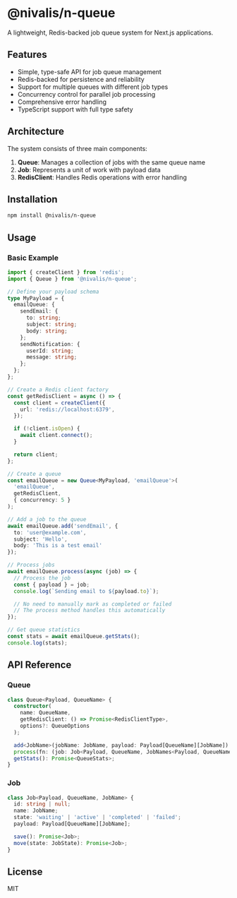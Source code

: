 # @nivalis/n-queue

A lightweight, Redis-backed job queue system for Next.js applications.

## Features

- Simple, type-safe API for job queue management
- Redis-backed for persistence and reliability
- Support for multiple queues with different job types
- Concurrency control for parallel job processing
- Comprehensive error handling
- TypeScript support with full type safety

## Architecture

The system consists of three main components:

1. **Queue**: Manages a collection of jobs with the same queue name
2. **Job**: Represents a unit of work with payload data
3. **RedisClient**: Handles Redis operations with error handling

## Installation

```bash
npm install @nivalis/n-queue
```

## Usage

### Basic Example

```typescript
import { createClient } from 'redis';
import { Queue } from '@nivalis/n-queue';

// Define your payload schema
type MyPayload = {
  emailQueue: {
    sendEmail: {
      to: string;
      subject: string;
      body: string;
    };
    sendNotification: {
      userId: string;
      message: string;
    };
  };
};

// Create a Redis client factory
const getRedisClient = async () => {
  const client = createClient({
    url: 'redis://localhost:6379',
  });

  if (!client.isOpen) {
    await client.connect();
  }

  return client;
};

// Create a queue
const emailQueue = new Queue<MyPayload, 'emailQueue'>(
  'emailQueue',
  getRedisClient,
  { concurrency: 5 }
);

// Add a job to the queue
await emailQueue.add('sendEmail', {
  to: 'user@example.com',
  subject: 'Hello',
  body: 'This is a test email'
});

// Process jobs
await emailQueue.process(async (job) => {
  // Process the job
  const { payload } = job;
  console.log(`Sending email to ${payload.to}`);

  // No need to manually mark as completed or failed
  // The process method handles this automatically
});

// Get queue statistics
const stats = await emailQueue.getStats();
console.log(stats);
```

## API Reference

### Queue

```typescript
class Queue<Payload, QueueName> {
  constructor(
    name: QueueName,
    getRedisClient: () => Promise<RedisClientType>,
    options?: QueueOptions
  );

  add<JobName>(jobName: JobName, payload: Payload[QueueName][JobName]): Promise<Job>;
  process(fn: (job: Job<Payload, QueueName, JobNames<Payload, QueueName>>) => Promise<void>): Promise<void>;
  getStats(): Promise<QueueStats>;
}
```

### Job

```typescript
class Job<Payload, QueueName, JobName> {
  id: string | null;
  name: JobName;
  state: 'waiting' | 'active' | 'completed' | 'failed';
  payload: Payload[QueueName][JobName];

  save(): Promise<Job>;
  move(state: JobState): Promise<Job>;
}
```

## License

MIT

